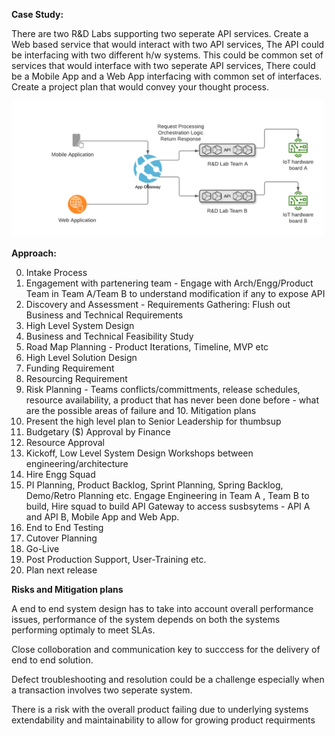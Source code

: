 <b>Case Study:</b> 

There are two R&D Labs supporting two seperate API services. Create a Web based service that would interact with two API services, The API could be interfacing with two different h/w systems. This could be common set of services that would interface with two seperate API services,  There could be a Mobile App and a Web App interfacing with common set of interfaces. Create a project plan that would convey your thought process.  

<img src="https://github.com/rjanapa/rjanapa/blob/main/DesignAPIGateway.png" width="500" length="500">

<b>Approach:</b> 

0. Intake Process
1. Engagement with partenering team - Engage with Arch/Engg/Product Team in Team A/Team B to understand modification if any to expose API<br>
2. Discovery and Assessment - Requirements Gathering: Flush out Business and Technical Requirements  <br>
3. High Level System Design<br>
4. Business and Technical Feasibility Study<br>
5. Road Map Planning - Product Iterations, Timeline, MVP etc <br>
6. High Level Solution Design<br>
7. Funding Requirement<br>
8. Resourcing Requirement<br>
9. Risk Planning - Teams conflicts/committments, release schedules, resource availability, a product that has never been done before - what are the possible areas of failure and 10. Mitigation plans<br>
12. Present the high level plan to Senior Leadership for thumbsup<br>
13. Budgetary ($) Approval by Finance
14. Resource Approval<br>
15. Kickoff, Low Level System Design Workshops between engineering/architecture<br>
16. Hire Engg Squad<br>
17. PI Planning, Product Backlog, Sprint Planning, Spring Backlog, Demo/Retro Planning etc. Engage Engineering in Team A , Team B to build, Hire squad to build API Gateway to access susbsytems - API A and API B, Mobile App and Web App.<br>
18. End to End Testing<br>
19. Cutover Planning
20. Go-Live<br>
21. Post Production Support, User-Training etc.<br>
22. Plan next release<br>

<b>Risks and Mitigation plans</b> 

A end to end system design has to take into account overall performance issues, performance of the system depends on both the systems performing optimaly to meet SLAs. 

Close colloboration and communication key to succcess for the delivery of end to end solution. 

Defect troubleshooting and resolution could be a challenge especially when a transaction involves two seperate system. 

There is a risk with the overall product failing due to underlying systems extendability and maintainability to allow for growing product requirments 
